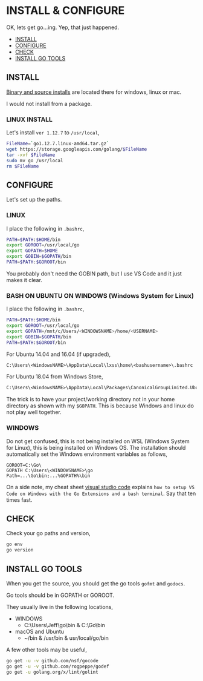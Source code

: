 # INSTALL & CONFIGURE

OK, lets get go...ing.  Yep, that just happened.

* [INSTALL](https://github.com/JeffDeCola/my-cheat-sheets/blob/master/software/development/languages/go-cheat-sheet/install-and-configure.md#install)
* [CONFIGURE](https://github.com/JeffDeCola/my-cheat-sheets/blob/master/software/development/languages/go-cheat-sheet/install-and-configure.md#configure-paths)
* [CHECK](https://github.com/JeffDeCola/my-cheat-sheets/blob/master/software/development/languages/go-cheat-sheet/install-and-configure.md#check-your-install)
* [INSTALL GO TOOLS](https://github.com/JeffDeCola/my-cheat-sheets/blob/master/software/development/languages/go-cheat-sheet/install-and-configure.md#install-go-tools)

## INSTALL

[Binary and source installs](https://golang.org/doc/install) are
located there for windows, linux or mac.

I would not install from a package.

### LINUX INSTALL

Let's install `ver 1.12.7`  to `/usr/local`,

```bash
FileName=`go1.12.7.linux-amd64.tar.gz`
wget https://storage.googleapis.com/golang/$FileName
tar -xvf $FileName
sudo mv go /usr/local
rm $FileName
```

## CONFIGURE

Let's set up the paths.

### LINUX

I place the following in `.bashrc`,

```bash
PATH=$PATH:$HOME/bin
export GOROOT=/usr/local/go
export GOPATH=$HOME
export GOBIN=$GOPATH/bin
PATH=$PATH:$GOROOT/bin
```

You probably don't need the GOBIN path, but I
use VS Code and it just makes it clear.

### BASH ON UBUNTU ON WINDOWS (Windows System for Linux)

I place the following in `.bashrc`,

```bash
PATH=$PATH:$HOME/bin
export GOROOT=/usr/local/go
export GOPATH=/mnt/c/Users/<WINDOWSNAME>/home/<USERNAME>
export GOBIN=$GOPATH/bin
PATH=$PATH:$GOROOT/bin
```

For Ubuntu 14.04 and 16.04 (if upgraded),

```txt
C:\Users\<WindowsNAME>\AppData\Local\lxss\home\<bashusername>\.bashrc
```

For Ubuntu 18.04 from Windows Store,

```txt
C:\Users\<WindowsNAME>\AppData\Local\Packages\CanonicalGroupLimited.UbuntuonWindows_79rhkp1fndgsc\LocalState\rootfs\home\<bashusername>\.bashrc
```

The trick is to have your project/working directory
not in your home directory as shown with my `$GOPATH`.
This is because Windows and linux do not play well together.

### WINDOWS

Do not get confused, this is not being installed on WSL (Windows System for Linux),
this is being installed on Windows OS. The installation should automatically
set the Windows environment variables as follows,

```text
GOROOT=C:\Go\
GOPATH C:\Users\<WINDOWSNAME>\go
Path=...\Go\bin;...%GOPATH%\bin
```

On a side note, my cheat sheet
[visual studio code](https://github.com/JeffDeCola/my-cheat-sheets/tree/master/software/development/development-environments/visual-studio-code-cheat-sheet)
explains `how to setup VS Code on Windows with the Go Extensions
and a bash terminal`.  Say that ten times fast.

## CHECK

Check your go paths and version,

```bash
go env
go version
```

## INSTALL GO TOOLS

When you get the source, you should get the go tools
`gofmt` and `godocs`.

Go tools should be in GOPATH or GOROOT.

They usually live in the following locations,

* WINDOWS
  * C:\Users\Jeff\go\bin & C:\Go\bin
* macOS and Ubuntu
  * ~/bin & /usr/bin & usr/local/go/bin

A few other tools may be useful,

```bash
go get -u -v github.com/nsf/gocode
go get -u -v github.com/rogpeppe/godef
go get -u golang.org/x/lint/golint
```
